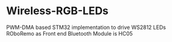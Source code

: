 # Wireless-RGB-LEDs
PWM-DMA based STM32 implementation to drive WS2812 LEDs
ROboRemo as Front end
Bluetooth Module is HC05
